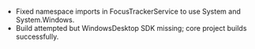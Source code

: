 - Fixed namespace imports in FocusTrackerService to use System and System.Windows.
- Build attempted but WindowsDesktop SDK missing; core project builds successfully.
